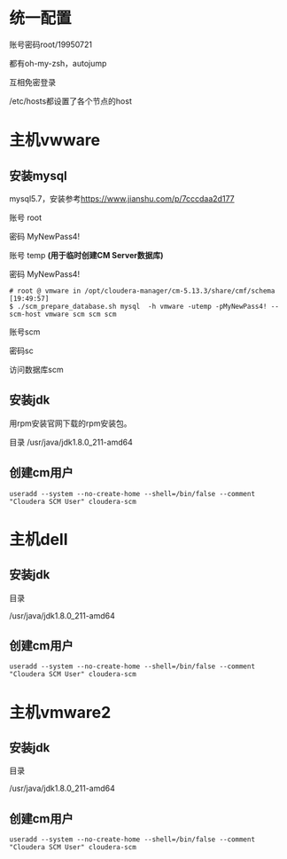 # 统一配置

账号密码root/19950721

都有oh-my-zsh，autojump

互相免密登录

/etc/hosts都设置了各个节点的host









# 主机vwware

## 安装mysql

mysql5.7，安装参考<https://www.jianshu.com/p/7cccdaa2d177>

账号 root

密码 MyNewPass4!



账号 temp **(用于临时创建CM Server数据库)**

密码 MyNewPass4!

```shell
# root @ vmware in /opt/cloudera-manager/cm-5.13.3/share/cmf/schema [19:49:57]
$ ./scm_prepare_database.sh mysql  -h vmware -utemp -pMyNewPass4! --scm-host vmware scm scm scm
```



账号scm

密码sc

访问数据库scm



## 安装jdk

用rpm安装官网下载的rpm安装包。

目录 /usr/java/jdk1.8.0_211-amd64

## 创建cm用户

```
useradd --system --no-create-home --shell=/bin/false --comment "Cloudera SCM User" cloudera-scm
```







# 主机dell

## 安装jdk

目录

/usr/java/jdk1.8.0_211-amd64

## 创建cm用户

```
useradd --system --no-create-home --shell=/bin/false --comment "Cloudera SCM User" cloudera-scm
```

# 





# 主机vmware2

## 安装jdk

目录

/usr/java/jdk1.8.0_211-amd64

## 创建cm用户

```
useradd --system --no-create-home --shell=/bin/false --comment "Cloudera SCM User" cloudera-scm
```

# 